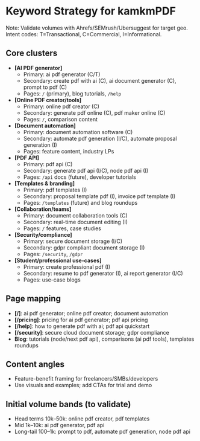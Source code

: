 # Keyword Strategy for kamkmPDF

Note: Validate volumes with Ahrefs/SEMrush/Ubersuggest for target geo. Intent codes: T=Transactional, C=Commercial, I=Informational.

## Core clusters

- **[AI PDF generator]**
  - Primary: ai pdf generator (C/T)
  - Secondary: create pdf with ai (C), ai document generator (C), prompt to pdf (C)
  - Pages: `/` (primary), blog tutorials, `/help`
- **[Online PDF creator/tools]**
  - Primary: online pdf creator (C)
  - Secondary: generate pdf online (C), pdf maker online (C)
  - Pages: `/`, comparison content
- **[Document automation]**
  - Primary: document automation software (C)
  - Secondary: automate pdf generation (I/C), automate proposal generation (I)
  - Pages: feature content, industry LPs
- **[PDF API]**
  - Primary: pdf api (C)
  - Secondary: generate pdf api (I/C), node pdf api (I)
  - Pages: `/api` docs (future), developer tutorials
- **[Templates & branding]**
  - Primary: pdf templates (I)
  - Secondary: proposal template pdf (I), invoice pdf template (I)
  - Pages: `/templates` (future) and blog roundups
- **[Collaboration/teams]**
  - Primary: document collaboration tools (C)
  - Secondary: real-time document editing (I)
  - Pages: `/` features, case studies
- **[Security/compliance]**
  - Primary: secure document storage (I/C)
  - Secondary: gdpr compliant document storage (I)
  - Pages: `/security`, `/gdpr`
- **[Student/professional use-cases]**
  - Primary: create professional pdf (I)
  - Secondary: resume to pdf generator (I), ai report generator (I/C)
  - Pages: use-case blogs

## Page mapping

- **[/]**: ai pdf generator; online pdf creator; document automation
- **[/pricing]**: pricing for ai pdf generator; pdf api pricing
- **[/help]**: how to generate pdf with ai; pdf api quickstart
- **[/security]**: secure cloud document storage; gdpr compliance
- **Blog**: tutorials (node/next pdf api), comparisons (ai pdf tools), templates roundups

## Content angles

- Feature-benefit framing for freelancers/SMBs/developers
- Use visuals and examples; add CTAs for trial and demo

## Initial volume bands (to validate)

- Head terms 10k–50k: online pdf creator, pdf templates
- Mid 1k–10k: ai pdf generator, pdf api
- Long-tail 100–1k: prompt to pdf, automate pdf generation, node pdf api
